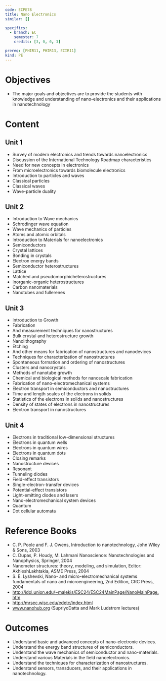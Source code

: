 ```yaml
---
code: ECPE78
title: Nano Electronics
similar: []

specifics:
  - branch: EC
    semester: 7
    credits: [3, 0, 0, 3]

prereq: [PHIR11, PHIR13, ECIR11]
kind: PE
---
```


# Objectives

- The major goals and objectives are to provide the students with knowledge and understanding of nano-electronics and their applications in nanotechnology

# Content

## Unit 1

   - Survey of modern electronics and trends towards nanoelectronics
   - Discussion of the International Technology Roadmap characteristics
   - Need for new concepts in electronics
   - From microelectronics towards biomolecule electronics
   - Introduction to particles and waves
   - Classical particles
   - Classical waves
   - Wave-particle duality

## Unit 2

   - Introduction to Wave mechanics
   - Schrodinger wave equation
   - Wave mechanics of particles
   - Atoms and atomic orbitals
   - Introduction to Materials for nanoelectronics
   - Semiconductors
   - Crystal lattices
   - Bonding in crystals
   - Electron energy bands
   - Semiconductor heterostructures
   - Lattice
   - Matched and pseudomorphicheterostructures
   - Inorganic-organic heterostructures
   - Carbon nanomaterials
   - Nanotubes and fullerenes

## Unit 3

   - Introduction to Growth
   - Fabrication
   - And measurement techniques for nanostructures
   - Bulk crystal and heterostructure growth
   - Nanolithography
   - Etching
   - And other means for fabrication of nanostructures and nanodevices
   - Techniques for characterization of nanostructures
   - Spontaneous formation and ordering of nanostructures
   - Clusters and nanocrystals
   - Methods of nanotube growth
   - Chemical and biological methods for nanoscale fabrication
   - Fabrication of nano-electromechanical systems
   - Electron transport in semiconductors and nanostructures
   - Time and length scales of the electrons in solids
   - Statistics of the electrons in solids and nanostructures
   - Density of states of electrons in nanostructures
   - Electron transport in nanostructures

## Unit 4

   - Electrons in traditional low-dimensional structures
   - Electrons in quantum wells
   - Electrons in quantum wires
   - Electrons in quantum dots
   - Closing remarks
   - Nanostructure devices
   - Resonant
   - Tunneling diodes
   - Field-effect transistors
   - Single-electron-transfer devices
   - Potential-effect transistors
   - Light-emitting diodes and lasers
   - Nano-electromechanical system devices
   - Quantum
   - Dot cellular automata

# Reference Books

- C. P. Poole and F. J. Owens, Introduction to nanotechnology, John Wiley & Sons, 2003
- C. Dupas, P. Houdy, M. Lahmani Nanoscience: Nanotechnologies and Nanophysics, Springer, 2004
- Nanometer structures: theory, modeling, and simulation, Editor: AkhleshLakhtakia, ASME Press, 2004
- S. E. Lyshevski, Nano- and micro-electromechanical systems fundamentals of nano and microengineering, 2nd Edition, CRC Press, 2004
- http://idol.union.edu/~malekis/ESC24/ESC24MainPage/NanoMainPage.htm
- http://mrsec.wisc.edu/edetc/index.html
- www.nanohub.org (SupriyoDatta and Mark Ludstrom lectures)

# Outcomes

- Understand basic and advanced concepts of nano-electronic devices.
- Understand the energy band structures of semiconductors.
- Understand the wave mechanics of semiconductor and nano-materials.
- Understand various Materials in the field nanoelectronics.
- Understand the techniques for characterization of nanostructures.
- Understand sensors, transducers, and their applications in nanotechnology.
